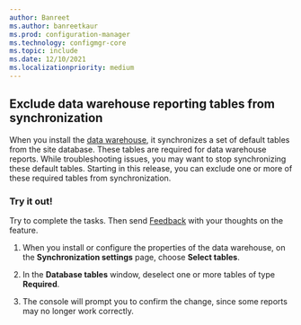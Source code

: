 ```yaml
---
author: Banreet
ms.author: banreetkaur
ms.prod: configuration-manager
ms.technology: configmgr-core
ms.topic: include
ms.date: 12/10/2021
ms.localizationpriority: medium
---
```


## <a name="bkmk_warehouse"></a> Exclude data warehouse reporting tables from synchronization

<!--12441118-->

When you install the [data warehouse](../../../../servers/manage/data-warehouse.md), it synchronizes a set of default tables from the site database. These tables are required for data warehouse reports. While troubleshooting issues, you may want to stop synchronizing these default tables. Starting in this release, you can exclude one or more of these required tables from synchronization.

### Try it out!

Try to complete the tasks. Then send [Feedback](../../../../understand/product-feedback.md) with your thoughts on the feature.

1. When you install or configure the properties of the data warehouse, on the **Synchronization settings** page, choose **Select tables**.

1. In the **Database tables** window, deselect one or more tables of type **Required**.

1. The console will prompt you to confirm the change, since some reports may no longer work correctly.
